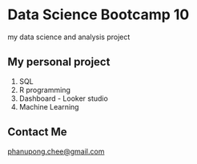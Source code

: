 # Data Science Bootcamp 10
my data science and analysis project

## My personal project

1. SQL
2. R programming
3. Dashboard - Looker studio
4. Machine Learning

## Contact Me
phanupong.chee@gmail.com
